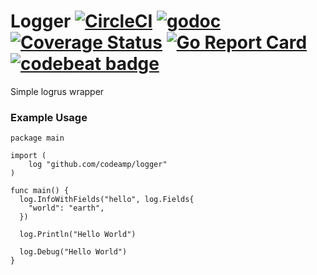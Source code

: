 # Logger [![CircleCI](https://circleci.com/gh/codeamp/logger.svg?style=svg)](https://circleci.com/gh/codeamp/logger) [![godoc](https://img.shields.io/badge/go-documentation-blue.svg)](https://godoc.org/github.com/codeamp/logger) [![Coverage Status](https://coveralls.io/repos/github/codeamp/logger/badge.svg?branch=master)](https://coveralls.io/github/codeamp/logger?branch=master) [![Go Report Card](https://goreportcard.com/badge/codeamp/logger)](https://goreportcard.com/report/codeamp/logger) [![codebeat badge](https://codebeat.co/badges/1c3bae3f-fb77-437e-93cb-7e07869898b5)](https://codebeat.co/projects/github-com-codeamp-logger-master)
Simple logrus wrapper

### Example Usage
```
package main

import (
	log "github.com/codeamp/logger"
)

func main() {
  log.InfoWithFields("hello", log.Fields{
    "world": "earth",
  })

  log.Println("Hello World")
  
  log.Debug("Hello World")
}
```
